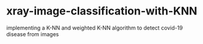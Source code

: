 # xray-image-classification-with-KNN
 implementing a K-NN and weighted K-NN algorithm to detect covid-19 disease from images




